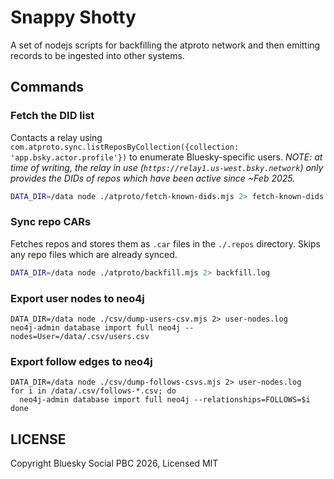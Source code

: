 # Snappy Shotty

A set of nodejs scripts for backfilling the atproto network and then emitting records to be ingested into other systems.

## Commands

### Fetch the DID list

Contacts a relay using `com.atproto.sync.listReposByCollection({collection: 'app.bsky.actor.profile'})` to enumerate Bluesky-specific users. 
*NOTE: at time of writing, the relay in use (`https://relay1.us-west.bsky.network`) only provides the DIDs of repos which have been active since ~Feb 2025.*

```bash
DATA_DIR=/data node ./atproto/fetch-known-dids.mjs 2> fetch-known-dids.log
```

### Sync repo CARs

Fetches repos and stores them as `.car` files in the `./.repos` directory. Skips any repo files which are already synced.

```bash
DATA_DIR=/data node ./atproto/backfill.mjs 2> backfill.log
```

### Export user nodes to neo4j

```
DATA_DIR=/data node ./csv/dump-users-csv.mjs 2> user-nodes.log
neo4j-admin database import full neo4j --nodes=User=/data/.csv/users.csv
```

### Export follow edges to neo4j

```
DATA_DIR=/data node ./csv/dump-follows-csvs.mjs 2> user-nodes.log
for i in /data/.csv/follows-*.csv; do
  neo4j-admin database import full neo4j --relationships=FOLLOWS=$i
done
```

## LICENSE

Copyright Bluesky Social PBC 2026, Licensed MIT